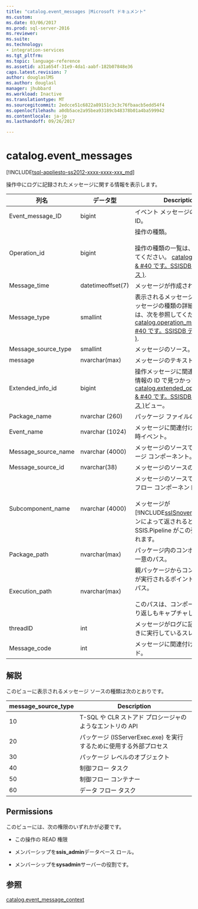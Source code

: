 ```yaml
---
title: "catalog.event_messages |Microsoft ドキュメント"
ms.custom: 
ms.date: 03/06/2017
ms.prod: sql-server-2016
ms.reviewer: 
ms.suite: 
ms.technology:
- integration-services
ms.tgt_pltfrm: 
ms.topic: language-reference
ms.assetid: a31a654f-31e9-4da1-aabf-182b07848e36
caps.latest.revision: 7
author: douglaslMS
ms.author: douglasl
manager: jhubbard
ms.workload: Inactive
ms.translationtype: MT
ms.sourcegitcommit: 2edcce51c6822a89151c3c3c76fbaacb5edd54f4
ms.openlocfilehash: a0db5ace2a95bea93189cb48378b01a4ba599942
ms.contentlocale: ja-jp
ms.lasthandoff: 09/26/2017

---
```

# <a name="catalogeventmessages"></a>catalog.event_messages
[!INCLUDE[tsql-appliesto-ss2012-xxxx-xxxx-xxx_md](../../includes/tsql-appliesto-ss2012-xxxx-xxxx-xxx-md.md)]

  操作中にログに記録されたメッセージに関する情報を表示します。  
  
|列名|データ型|Description|  
|-----------------|---------------|-----------------|  
|Event_message_ID|bigint|イベント メッセージの一意の ID。|  
|Operation_id|bigint|操作の種類。<br /><br /> 操作の種類の一覧は、次を参照してください。 [catalog.operations & #40 です。SSISDB データベース &#41;](../../integration-services/system-views/catalog-operations-ssisdb-database.md).|  
|Message_time|datetimeoffset(7)|メッセージが作成された時刻。|  
|Message_type|smallint|表示されるメッセージの種類。 メッセージの種類の詳細については、次を参照してください。 [catalog.operation_messages & #40 です。SSISDB データベース &#41;](../../integration-services/system-views/catalog-operation-messages-ssisdb-database.md).|  
|Message_source_type|smallint|メッセージのソース。|  
|message|nvarchar(max)|メッセージのテキストです。|  
|Extended_info_id|bigint|操作メッセージに関連する追加の情報の ID で見つかった、 [catalog.extended_operation_info & #40 です。SSISDB データベース &#41;](../../integration-services/system-views/catalog-extended-operation-info-ssisdb-database.md)ビュー。|  
|Package_name|nvarchar (260)|パッケージ ファイルの名前。|  
|Event_name|nvarchar (1024)|メッセージに関連付けられた実行時イベント。|  
|Message_source_name|nvarchar (4000)|メッセージのソースであるパッケージ コンポーネント。|  
|Message_source_id|nvarchar(38)|メッセージのソースの一意の ID。|  
|Subcomponent_name|nvarchar (4000)|メッセージのソースであるデータ フロー コンポーネント。<br /><br /> メッセージが [!INCLUDE[ssISnoversion](../../includes/ssisnoversion-md.md)] エンジンによって返されると、SSIS.Pipeline がこの列に表示されます。|  
|Package_path|nvarchar(max)|パッケージ内のコンポーネントの一意のパス。|  
|Execution_path|nvarchar(max)|親パッケージからコンポーネントが実行されるポイントまでの完全パス。<br /><br /> このパスは、コンポーネントの繰り返しもキャプチャします。|  
|threadID|int|メッセージがログに記録されるときに実行しているスレッドの ID。|  
|Message_code|int|メッセージに関連付けられたコード。|  
  
## <a name="remarks"></a>解説  
 このビューに表示されるメッセージ ソースの種類は次のとおりです。  
  
|**message_source_type**|Description|  
|-------------------------------|-----------------|  
|10|T-SQL や CLR ストアド プロシージャのようなエントリの API|  
|20|パッケージ (ISServerExec.exe) を実行するために使用する外部プロセス|  
|30|パッケージ レベルのオブジェクト|  
|40|制御フロー タスク|  
|50|制御フロー コンテナー|  
|60|データ フロー タスク|  
  
## <a name="permissions"></a>Permissions  
 このビューには、次の権限のいずれかが必要です。  
  
-   この操作の READ 権限  
  
-   メンバーシップを**ssis_admin**データベース ロール。  
  
-   メンバーシップを**sysadmin**サーバーの役割です。  
  
## <a name="see-also"></a>参照  
 [catalog.event_message_context](../../integration-services/system-views/catalog-event-message-context.md)  
  
  


